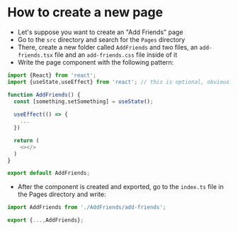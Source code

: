 # How to create a new page
- Let's suppose you want to create an "Add Friends" page
- Go to the ```src``` directory and search for the ```Pages``` directory
- There, create a new folder called ```AddFriends``` and two files, an ```add-friends.tsx``` file and an ```add-friends.css``` file inside of it
- Write the page component with the following pattern:
```Typescript
import {React} from 'react';
import {useState,useEffect} from 'react'; // this is optional, obviously, but it's just a reminder that these shouldn't be imported in the same line as React class

function AddFriends() {
  const [something,setSomething] = useState();
  
  useEffect(() => {
    ...
  })

  return (
    <></>
  )
}

export default AddFriends;
```
- After the component is created and exported, go to the ```index.ts``` file in the Pages directory and write:
```Typescript
import AddFriends from './AddFriends/add-friends';

export {...,AddFriends};
```
